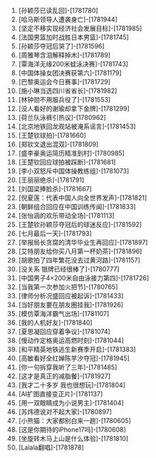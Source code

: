 
1. [孙颖莎已读乱回]-[1781780]
1. [哈马斯领导人遭袭身亡]-[1781944]
1. [坚定不移实现经济社会发展目标]-[1781985]
1. [法国男篮加时战胜日本男篮]-[1781745]
1. [孙颖莎夺冠后哭了]-[1781596]
1. [周雅琴含泪解释掉木]-[1781789]
1. [覃海洋无缘200米蛙泳决赛]-[1781743]
1. [中国体操女团决赛获第六]-[1781179]
1. [巴黎奥运会今日赛事]-[1781729]
1. [施小琳当选四川省省长]-[1781982]
1. [林钟勋不用服兵役了]-[1781553]
1. [没人看好的谢瑜却拿下金牌]-[1781299]
1. [荷兰队泳裤引热议]-[1780962]
1. [北京地铁回龙观站被淹系谣言]-[1781453]
1. [王楚钦球拍]-[1781660]
1. [郑钦文退出混双]-[1781809]
1. [盛李豪奥运简历精准到村]-[1780985]
1. [王楚钦回应球拍被踩断]-[1781681]
1. [李小双怒斥中国体操教练组]-[1781073]
1. [王丽丽绝杀]-[1781791]
1. [刘国梁捧脸杀]-[1781667]
1. [倪夏莲：代表中国人向全世界发声]-[1781821]
1. [朝鲜组合回应在中国训练传闻]-[1781833]
1. [张怡涵的欢乐带动全场]-[1781113]
1. [王楚钦孙颖莎夺冠后的球迷反应]-[1781592]
1. [七月最后一天]-[1781793]
1. [举报局长贪腐的清华毕业生再回应]-[1781897]
1. [艾特朋友给你买八月第一杯奶茶]-[1781896]
1. [胡歌拍了四年繁花没去过黄河路]-[1781157]
1. [没关系 银牌已经很棒了]-[1780777]
1. [中国男子4×200米自由泳接力第四]-[1781726]
1. [当我第一次参加火把节]-[1780765]
1. [律师分析况盛回应被起诉]-[1781433]
1. [当好朋友要在朋友圈挂我]-[1781926]
1. [模仿覃海洋霸气出场]-[1781107]
1. [我的人机好友]-[1781840]
1. [夏思凝回应穿着争议]-[1781074]
1. [慢动作定格奥运高燃时刻]-[1781044]
1. [和平精英地铁逃生新赛季开启]-[1781383]
1. [高敏看好全红婵陈芋汐夺冠]-[1781945]
1. [你一句拆穿我听了三年]-[1781485]
1. [这才是真正的减脂餐]-[1781927]
1. [我才二十多岁 我也很想玩]-[1781804]
1. [AI扩图直接变正片]-[1781137]
1. [用一双眼睛成为小说男主]-[1781404]
1. [苏炜德说对不起大家]-[1780897]
1. [小熊猫：大家都别白来一趟]-[1780605]
1. [这是你期待的iPhone17吗]-[1780608]
1. [坐旋转木马上山是什么体验]-[1781810]
1. [Lalala翻唱]-[1781878]